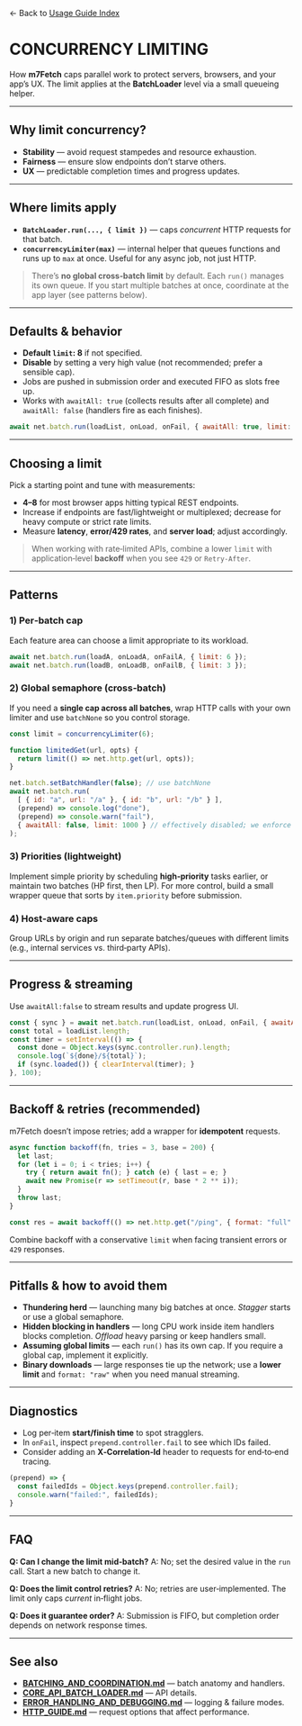 ← Back to [Usage Guide Index](TOC.md)

# CONCURRENCY LIMITING

How **m7Fetch** caps parallel work to protect servers, browsers, and your app’s UX. The limit applies at the **BatchLoader** level via a small queueing helper.

---

## Why limit concurrency?

* **Stability** — avoid request stampedes and resource exhaustion.
* **Fairness** — ensure slow endpoints don’t starve others.
* **UX** — predictable completion times and progress updates.

---

## Where limits apply

* **`BatchLoader.run(..., { limit })`** — caps *concurrent* HTTP requests for that batch.
* **`concurrencyLimiter(max)`** — internal helper that queues functions and runs up to `max` at once. Useful for any async job, not just HTTP.

> There’s **no global cross‑batch limit** by default. Each `run()` manages its own queue. If you start multiple batches at once, coordinate at the app layer (see patterns below).

---

## Defaults & behavior

* **Default `limit`: 8** if not specified.
* **Disable** by setting a very high value (not recommended; prefer a sensible cap).
* Jobs are pushed in submission order and executed FIFO as slots free up.
* Works with `awaitAll: true` (collects results after all complete) and `awaitAll: false` (handlers fire as each finishes).

```js
await net.batch.run(loadList, onLoad, onFail, { awaitAll: true, limit: 4 });
```

---

## Choosing a limit

Pick a starting point and tune with measurements:

* **4–8** for most browser apps hitting typical REST endpoints.
* Increase if endpoints are fast/lightweight or multiplexed; decrease for heavy compute or strict rate limits.
* Measure **latency**, **error/429 rates**, and **server load**; adjust accordingly.

> When working with rate‑limited APIs, combine a lower `limit` with application‑level **backoff** when you see `429` or `Retry‑After`.

---

## Patterns

### 1) Per‑batch cap

Each feature area can choose a limit appropriate to its workload.

```js
await net.batch.run(loadA, onLoadA, onFailA, { limit: 6 });
await net.batch.run(loadB, onLoadB, onFailB, { limit: 3 });
```

### 2) Global semaphore (cross‑batch)

If you need a **single cap across all batches**, wrap HTTP calls with your own limiter and use `batchNone` so you control storage.

```js
const limit = concurrencyLimiter(6);

function limitedGet(url, opts) {
  return limit(() => net.http.get(url, opts));
}

net.batch.setBatchHandler(false); // use batchNone
await net.batch.run(
  [ { id: "a", url: "/a" }, { id: "b", url: "/b" } ],
  (prepend) => console.log("done"),
  (prepend) => console.warn("fail"),
  { awaitAll: false, limit: 1000 } // effectively disabled; we enforce our own above
);
```

### 3) Priorities (lightweight)

Implement simple priority by scheduling **high‑priority** tasks earlier, or maintain two batches (HP first, then LP). For more control, build a small wrapper queue that sorts by `item.priority` before submission.

### 4) Host‑aware caps

Group URLs by origin and run separate batches/queues with different limits (e.g., internal services vs. third‑party APIs).

---

## Progress & streaming

Use `awaitAll:false` to stream results and update progress UI.

```js
const { sync } = await net.batch.run(loadList, onLoad, onFail, { awaitAll: false, limit: 5 });
const total = loadList.length;
const timer = setInterval(() => {
  const done = Object.keys(sync.controller.run).length;
  console.log(`${done}/${total}`);
  if (sync.loaded()) { clearInterval(timer); }
}, 100);
```

---

## Backoff & retries (recommended)

m7Fetch doesn’t impose retries; add a wrapper for **idempotent** requests.

```js
async function backoff(fn, tries = 3, base = 200) {
  let last;
  for (let i = 0; i < tries; i++) {
    try { return await fn(); } catch (e) { last = e; }
    await new Promise(r => setTimeout(r, base * 2 ** i));
  }
  throw last;
}

const res = await backoff(() => net.http.get("/ping", { format: "full" }));
```

Combine backoff with a conservative `limit` when facing transient errors or `429` responses.

---

## Pitfalls & how to avoid them

* **Thundering herd** — launching many big batches at once. *Stagger* starts or use a global semaphore.
* **Hidden blocking in handlers** — long CPU work inside item handlers blocks completion. *Offload* heavy parsing or keep handlers small.
* **Assuming global limits** — each `run()` has its own cap. If you require a global cap, implement it explicitly.
* **Binary downloads** — large responses tie up the network; use a **lower limit** and `format: "raw"` when you need manual streaming.

---

## Diagnostics

* Log per‑item **start/finish time** to spot stragglers.
* In `onFail`, inspect `prepend.controller.fail` to see which IDs failed.
* Consider adding an **X‑Correlation‑Id** header to requests for end‑to‑end tracing.

```js
(prepend) => {
  const failedIds = Object.keys(prepend.controller.fail);
  console.warn("failed:", failedIds);
}
```

---

## FAQ

**Q: Can I change the limit mid‑batch?**
A: No; set the desired value in the `run` call. Start a new batch to change it.

**Q: Does the limit control retries?**
A: No; retries are user‑implemented. The limit only caps *current* in‑flight jobs.

**Q: Does it guarantee order?**
A: Submission is FIFO, but completion order depends on network response times.

---

## See also

* **[BATCHING\_AND\_COORDINATION.md](./BATCHING_AND_COORDINATION.md)** — batch anatomy and handlers.
* **[CORE\_API\_BATCH\_LOADER.md](./CORE_API_BATCH_LOADER.md)** — API details.
* **[ERROR\_HANDLING\_AND\_DEBUGGING.md](./ERROR_HANDLING_AND_DEBUGGING.md)** — logging & failure modes.
* **[HTTP\_GUIDE.md](./HTTP_GUIDE.md)** — request options that affect performance.
